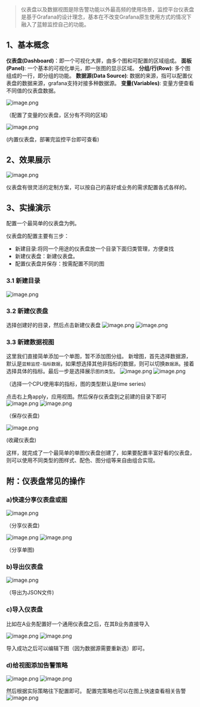 >仪表盘以及数据视图是除告警功能以外最高频的使用场景，监控平台仪表盘是基于Grafana的设计理念，基本在不改变Grafana原生使用方式的情况下融入了蓝鲸监控自己的功能。

## 1、基本概念
**仪表盘(Dashboard)**：即一个可视化大屏，由多个图和可配置的区域组成。
**面板(Panel)**: 一个基本的可视化单元，即一张图的显示区域。
**分组/行(Row)**: 多个图组成的一行，即分组的功能。
**数据源(Data Source)**: 数据的来源，指可以配置仪表盘的数据来源，grafana支持对接多种数据源。
**变量(Variables)**: 变量方便查看不同值的仪表盘数据。

![image.png](https://smartpublic-10032816.file.myqcloud.com/custom/20230615162423/20044/20230615162423/--bb9763b5091a2334e42c899b36b62ad4.png)

（配置了变量的仪表盘，区分有不同的区域)

![image.png](https://smartpublic-10032816.file.myqcloud.com/custom/20230615162602/20044/20230615162602/--1a7b1580703646b606c090c41982bee4.png)

(内置仪表盘，部署完监控平台即可查看)

## 2、效果展示

![image.png](https://smartpublic-10032816.file.myqcloud.com/custom/20230615162627/20044/20230615162627/--257c633501eb5f9a47a431124b22539f.png)

仪表盘有很灵活的定制方案，可以按自己的喜好或业务的需求配置各式各样的。


## 3、实操演示

配置一个最简单的仪表盘为例。

仪表盘的配置主要有三步：
- 新建目录:将同一个用途的仪表盘放一个目录下面归类管理，方便查找
- 新建仪表盘：新建仪表盘。
- 配置仪表盘并保存：按需配置不同的图

### 3.1 新建目录
![image.png](https://smartpublic-10032816.file.myqcloud.com/custom/20230615162658/20044/20230615162658/--dbbf12c7e5b432e683be385b41a690c2.png)

### 3.2 新建仪表盘
选择创建好的目录，然后点击新建仪表盘
![image.png](https://smartpublic-10032816.file.myqcloud.com/custom/20230615162712/20044/20230615162712/--eec511a30889992a15929553022734e4.png)
![image.png](https://smartpublic-10032816.file.myqcloud.com/custom/20230615162718/20044/20230615162718/--312be55ebbc77a49d66f9f5c2756ae51.png)

### 3.3 新建数据视图
这里我们直接简单添加一个单图，暂不添加图分组。
新增图，首先选择数据源，默认是`蓝鲸监控-指标数据`，如果想选择其他非指标的数据，则可以切换`数据源`。接着选择具体的指标。最后一步是选择展示`图的类型`。
![image.png](https://smartpublic-10032816.file.myqcloud.com/custom/20230615162750/20044/20230615162750/--77938d309f7d4f3fd3eac40915f58cad.png)
![image.png](https://smartpublic-10032816.file.myqcloud.com/custom/20230615162756/20044/20230615162756/--266fedc1a20ec13b0349058d918314d8.png)

（选择一个CPU使用率的指标，图的类型默认是time series)

点击右上角apply，应用视图。然后保存仪表盘到之前建的目录下即可
![image.png](https://smartpublic-10032816.file.myqcloud.com/custom/20230615162811/20044/20230615162811/--9b6518701d3fff3230ece7dfd6b7837e.png)
![image.png](https://smartpublic-10032816.file.myqcloud.com/custom/20230615162819/20044/20230615162819/--d34facb9a98879c89d8691ab8654c2d2.png)

（保存仪表盘)

![image.png](https://smartpublic-10032816.file.myqcloud.com/custom/20230615162829/20044/20230615162829/--545c70c3d8c4ec47f3e67ad0b8556fa3.png)

(收藏仪表盘)

这样，就完成了一个最简单的单图仪表盘创建了，如果要配置丰富好看的仪表盘，则可以使用不同类型的图样式、配色、图分组等来自由组合实现。

## 附：仪表盘常见的操作
### a)快速分享仪表盘或图

![image.png](https://smartpublic-10032816.file.myqcloud.com/custom/20230615162905/20044/20230615162905/--4a694fe060d51575d4cbb56ab7251a61.png)

（分享仪表盘)

![image.png](https://smartpublic-10032816.file.myqcloud.com/custom/20230615162917/20044/20230615162917/--2f7f2b389d72e95fe5d536318d27c933.png)
![image.png](https://smartpublic-10032816.file.myqcloud.com/custom/20230615162922/20044/20230615162922/--ee6d1777045a0afe5db92650e4b2e777.png)

（分享单图)

### b)导出仪表盘
![image.png](https://smartpublic-10032816.file.myqcloud.com/custom/20230615162945/20044/20230615162945/--696d2dee5533a19558aceeba46bb6521.png)

（导出为JSON文件)

### c)导入仪表盘
比如在A业务配置好一个通用仪表盘之后，在其B业务直接导入

![image.png](https://smartpublic-10032816.file.myqcloud.com/custom/20230615163003/20044/20230615163003/--174f629b2110c2f7bef3379bc36abcaa.png)
![image.png](https://smartpublic-10032816.file.myqcloud.com/custom/20230615163009/20044/20230615163009/--761e5db5bdf4e66cbd61cf76fbfd2212.png)

导入成功之后可以编辑下图（因为数据源需要重新选）即可。

### d)给视图添加告警策略
![image.png](https://smartpublic-10032816.file.myqcloud.com/custom/20230615163029/20044/20230615163029/--08fb5f5e0d542ac99838dbe72530e62c.png)
![image.png](https://smartpublic-10032816.file.myqcloud.com/custom/20230615163034/20044/20230615163034/--78d3fb100dfc57a95aa5cf675ff2ebc9.png)


然后根据实际策略往下配置即可。
配置完策略也可以在图上快速查看相关告警
![image.png](https://smartpublic-10032816.file.myqcloud.com/custom/20230615163047/20044/20230615163047/--e2a3955f360a2ac48f4ae688118802a9.png)




